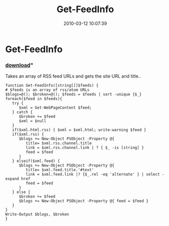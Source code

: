 ﻿---
pid:            1698
parent:         0
children:       
poster:         Joel Bennett
title:          Get-FeedInfo
date:           2010-03-12 10:07:39
format:         posh
---

# Get-FeedInfo

### [download](1698.ps1)"

Takes an array of RSS feed URLs and gets the site URL and title..

```posh
function Get-FeedInfo([string[]]$feeds) {
# $feeds is an array of rss/atom URLs 
$blogs=@(); $broken=@(); $feeds = $feeds | sort -unique {$_}
foreach($feed in $feeds){ 
   try { 
      $xml = Get-WebPageContent $feed;
   } catch { 
      $broken += $feed
      $xml = $null
   }
   if($xml.html.rss) { $xml = $xml.html; write-warning $feed }
   if($xml.rss) {
      $blogs += New-Object PSObject -Property @{ 
         title= $xml.rss.channel.title
         link = $xml.rss.channel.link | ? { $_ -is [string] }
         feed = $feed 
      }
   } elseif($xml.feed) {
      $blogs += New-Object PSObject -Property @{ 
         title= $xml.feed.title.'#text'
         link = $xml.feed.link |? {$_.rel -eq 'alternate' } | select -expand href
         feed = $feed 
      }
   } else {
      $broken += $feed
      $blogs += New-Object PSObject -Property @{ feed = $feed }
   }
}
Write-Output $blogs, $broken
}
```
